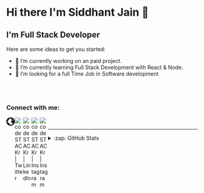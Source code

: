 # Hi there I'm Siddhant Jain 👋


## I'm Full Stack Developer


Here are some ideas to get you started:
- 🔭 I’m currently working on an paid project.
- 🌱 I’m currently learning Full Stack Development with React & Node. 
- 👯 I’m looking for a full Time Job in Software development
<br>
<br>

### Connect with me:
[<img align="left" alt="codeSTACKr.com" width="22px" src="https://raw.githubusercontent.com/iconic/open-iconic/master/svg/globe.svg" />][website]
[<img align="left" alt="codeSTACKr | Twitter" width="22px" src="https://cdn.jsdelivr.net/npm/simple-icons@v3/icons/twitter.svg" />][twitter]
[<img align="left" alt="codeSTACKr | LinkedIn" width="22px" src="https://cdn.jsdelivr.net/npm/simple-icons@v3/icons/linkedin.svg" />][linkedin]
[<img align="left" alt="codeSTACKr | Instagram" width="22px" src="https://cdn.jsdelivr.net/npm/simple-icons@v3/icons/facebook.svg" />][Facebook]
[<img align="left" alt="codeSTACKr | Instagram" width="22px" src="https://cdn.jsdelivr.net/npm/simple-icons@v3/icons/instagram.svg" />][instagram]

<br />

---
<details>
  <summary>:zap: GitHub Stats</summary>

  ![Siddhant's github stats](https://github-readme-stats.vercel.app/api?username=siddhantjan)

</details>


[website]: https://siddhantjan.github.io/
[twitter]: https://twitter.com/ManojKumawat199
[instagram]: https://www.instagram.com/siddhant_jan/
[linkedin]: https://www.linkedin.com/in/siddhantjan/
[Facebook]: https://www.facebook.com/SiddhantJain0101/

<!--
**Siddhantjan/Siddhantjan** is a ✨ _special_ ✨ repository because its `README.md` (this file) appears on your GitHub profile.
- 🤔 I’m looking for help with ...
- 💬 Ask me about ...
- 
- 😄 Pronouns: ...
- ⚡ Fun fact: ...
-->
